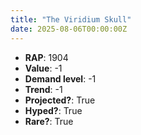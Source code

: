 ```yaml
---
title: "The Viridium Skull"
date: 2025-08-06T00:00:00Z
---
```

- **RAP**: 1904
- **Value**: -1
- **Demand level**: -1
- **Trend**: -1
- **Projected?**: True
- **Hyped?**: True
- **Rare?**: True
